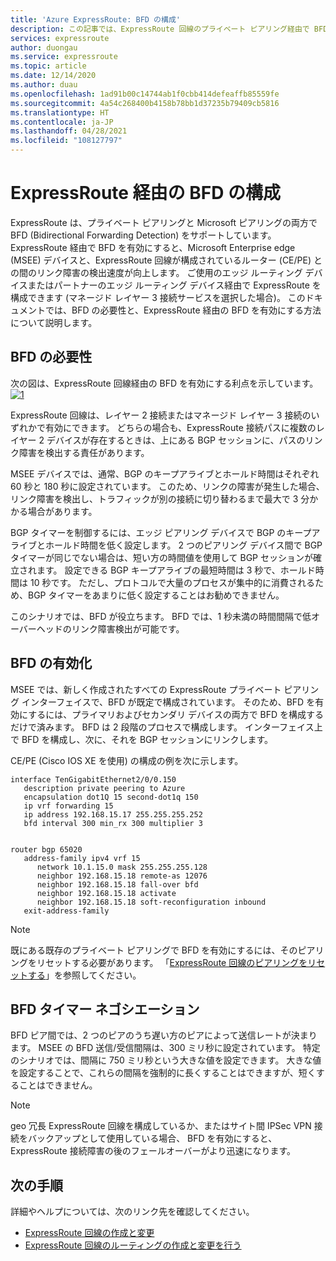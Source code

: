 ```yaml
---
title: 'Azure ExpressRoute: BFD の構成'
description: この記事では、ExpressRoute 回線のプライベート ピアリング経由で BFD (Bidirectional Forwarding Detection) を構成する方法について説明します。
services: expressroute
author: duongau
ms.service: expressroute
ms.topic: article
ms.date: 12/14/2020
ms.author: duau
ms.openlocfilehash: 1ad91b00c14744ab1f0cbb414defeaffb85559fe
ms.sourcegitcommit: 4a54c268400b4158b78bb1d37235b79409cb5816
ms.translationtype: HT
ms.contentlocale: ja-JP
ms.lasthandoff: 04/28/2021
ms.locfileid: "108127797"
---
```

# <a name="configure-bfd-over-expressroute"></a>ExpressRoute 経由の BFD の構成

ExpressRoute は、プライベート ピアリングと Microsoft ピアリングの両方で BFD (Bidirectional Forwarding Detection) をサポートしています。 ExpressRoute 経由で BFD を有効にすると、Microsoft Enterprise edge (MSEE) デバイスと、ExpressRoute 回線が構成されているルーター (CE/PE) との間のリンク障害の検出速度が向上します。 ご使用のエッジ ルーティング デバイスまたはパートナーのエッジ ルーティング デバイス経由で ExpressRoute を構成できます (マネージド レイヤー 3 接続サービスを選択した場合)。 このドキュメントでは、BFD の必要性と、ExpressRoute 経由の BFD を有効にする方法について説明します。

## <a name="need-for-bfd"></a>BFD の必要性

次の図は、ExpressRoute 回線経由の BFD を有効にする利点を示しています。[![1]][1]

ExpressRoute 回線は、レイヤー 2 接続またはマネージド レイヤー 3 接続のいずれかで有効にできます。 どちらの場合も、ExpressRoute 接続パスに複数のレイヤー 2 デバイスが存在するときは、上にある BGP セッションに、パスのリンク障害を検出する責任があります。

MSEE デバイスでは、通常、BGP のキープアライブとホールド時間はそれぞれ 60 秒と 180 秒に設定されています。 このため、リンクの障害が発生した場合、リンク障害を検出し、トラフィックが別の接続に切り替わるまで最大で 3 分かかる場合があります。

BGP タイマーを制御するには、エッジ ピアリング デバイスで BGP のキープアライブとホールド時間を低く設定します。 2 つのピアリング デバイス間で BGP タイマーが同じでない場合は、短い方の時間値を使用して BGP セッションが確立されます。 設定できる BGP キープアライブの最短時間は 3 秒で、ホールド時間は 10 秒です。 ただし、プロトコルで大量のプロセスが集中的に消費されるため、BGP タイマーをあまりに低く設定することはお勧めできません。

このシナリオでは、BFD が役立ちます。 BFD では、1 秒未満の時間間隔で低オーバーヘッドのリンク障害検出が可能です。 


## <a name="enabling-bfd"></a>BFD の有効化

MSEE では、新しく作成されたすべての ExpressRoute プライベート ピアリング インターフェイスで、BFD が既定で構成されています。 そのため、BFD を有効にするには、プライマリおよびセカンダリ デバイスの両方で BFD を構成するだけで済みます。 BFD は 2 段階のプロセスで構成します。 インターフェイス上で BFD を構成し、次に、それを BGP セッションにリンクします。

CE/PE (Cisco IOS XE を使用) の構成の例を次に示します。 

```console
interface TenGigabitEthernet2/0/0.150
   description private peering to Azure
   encapsulation dot1Q 15 second-dot1q 150
   ip vrf forwarding 15
   ip address 192.168.15.17 255.255.255.252
   bfd interval 300 min_rx 300 multiplier 3


router bgp 65020
   address-family ipv4 vrf 15
      network 10.1.15.0 mask 255.255.255.128
      neighbor 192.168.15.18 remote-as 12076
      neighbor 192.168.15.18 fall-over bfd
      neighbor 192.168.15.18 activate
      neighbor 192.168.15.18 soft-reconfiguration inbound
   exit-address-family
```

>[!NOTE]
>既にある既存のプライベート ピアリングで BFD を有効にするには、そのピアリングをリセットする必要があります。 「[ExpressRoute 回線のピアリングをリセットする][ResetPeering]」を参照してください。
>

## <a name="bfd-timer-negotiation"></a>BFD タイマー ネゴシエーション

BFD ピア間では、2 つのピアのうち遅い方のピアによって送信レートが決まります。 MSEE の BFD 送信/受信間隔は、300 ミリ秒に設定されています。 特定のシナリオでは、間隔に 750 ミリ秒という大きな値を設定できます。 大きな値を設定することで、これらの間隔を強制的に長くすることはできますが、短くすることはできません。

>[!NOTE]
>geo 冗長 ExpressRoute 回線を構成しているか、またはサイト間 IPSec VPN 接続をバックアップとして使用している場合、 BFD を有効にすると、ExpressRoute 接続障害の後のフェールオーバーがより迅速になります。 
>

## <a name="next-steps"></a>次の手順

詳細やヘルプについては、次のリンク先を確認してください。

- [ExpressRoute 回線の作成と変更][CreateCircuit]
- [ExpressRoute 回線のルーティングの作成と変更を行う][CreatePeering]

<!--Image References-->
[1]: ./media/expressroute-bfd/bfd-need.png "BFD によりリンク障害で差し引かれる時間が短縮"

<!--Link References-->
[CreateCircuit]: ./expressroute-howto-circuit-portal-resource-manager.md
[CreatePeering]: ./expressroute-howto-routing-portal-resource-manager.md
[ResetPeering]: ./expressroute-howto-reset-peering.md